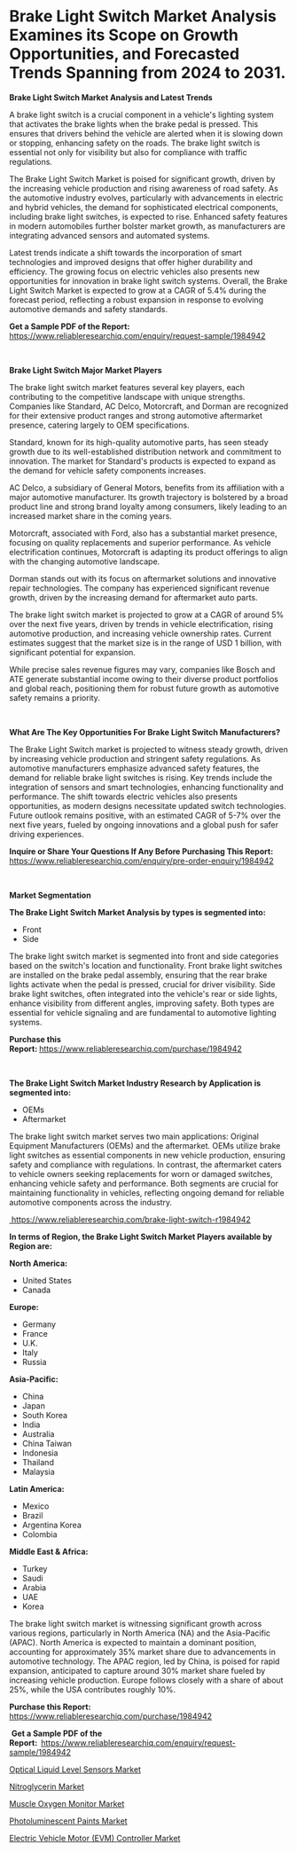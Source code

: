 <p><h1>Brake Light Switch Market Analysis Examines its Scope on Growth Opportunities, and Forecasted Trends Spanning from 2024 to 2031.</h1></p><p><strong>Brake Light Switch Market Analysis and Latest Trends</strong></p>
<p><p>A brake light switch is a crucial component in a vehicle's lighting system that activates the brake lights when the brake pedal is pressed. This ensures that drivers behind the vehicle are alerted when it is slowing down or stopping, enhancing safety on the roads. The brake light switch is essential not only for visibility but also for compliance with traffic regulations.</p><p>The Brake Light Switch Market is poised for significant growth, driven by the increasing vehicle production and rising awareness of road safety. As the automotive industry evolves, particularly with advancements in electric and hybrid vehicles, the demand for sophisticated electrical components, including brake light switches, is expected to rise. Enhanced safety features in modern automobiles further bolster market growth, as manufacturers are integrating advanced sensors and automated systems.</p><p>Latest trends indicate a shift towards the incorporation of smart technologies and improved designs that offer higher durability and efficiency. The growing focus on electric vehicles also presents new opportunities for innovation in brake light switch systems. Overall, the Brake Light Switch Market is expected to grow at a CAGR of 5.4% during the forecast period, reflecting a robust expansion in response to evolving automotive demands and safety standards.</p></p>
<p><strong>Get a Sample PDF of the Report:&nbsp;</strong> <a href="https://www.reliableresearchiq.com/enquiry/request-sample/1984942?utm_campaign=1087&utm_medium=2&utm_source=Github&utm_content=ia&utm_term=02112024&utm_id=brake-light-switch">https://www.reliableresearchiq.com/enquiry/request-sample/1984942</a></p>
<p>&nbsp;</p>
<p><strong>Brake Light Switch Major Market Players</strong></p>
<p><p>The brake light switch market features several key players, each contributing to the competitive landscape with unique strengths. Companies like Standard, AC Delco, Motorcraft, and Dorman are recognized for their extensive product ranges and strong automotive aftermarket presence, catering largely to OEM specifications.</p><p>Standard, known for its high-quality automotive parts, has seen steady growth due to its well-established distribution network and commitment to innovation. The market for Standard's products is expected to expand as the demand for vehicle safety components increases.</p><p>AC Delco, a subsidiary of General Motors, benefits from its affiliation with a major automotive manufacturer. Its growth trajectory is bolstered by a broad product line and strong brand loyalty among consumers, likely leading to an increased market share in the coming years.</p><p>Motorcraft, associated with Ford, also has a substantial market presence, focusing on quality replacements and superior performance. As vehicle electrification continues, Motorcraft is adapting its product offerings to align with the changing automotive landscape.</p><p>Dorman stands out with its focus on aftermarket solutions and innovative repair technologies. The company has experienced significant revenue growth, driven by the increasing demand for aftermarket auto parts.</p><p>The brake light switch market is projected to grow at a CAGR of around 5% over the next five years, driven by trends in vehicle electrification, rising automotive production, and increasing vehicle ownership rates. Current estimates suggest that the market size is in the range of USD 1 billion, with significant potential for expansion.</p><p>While precise sales revenue figures may vary, companies like Bosch and ATE generate substantial income owing to their diverse product portfolios and global reach, positioning them for robust future growth as automotive safety remains a priority.</p></p>
<p>&nbsp;</p>
<p><strong>What Are The Key Opportunities For Brake Light Switch Manufacturers?</strong></p>
<p><p>The Brake Light Switch market is projected to witness steady growth, driven by increasing vehicle production and stringent safety regulations. As automotive manufacturers emphasize advanced safety features, the demand for reliable brake light switches is rising. Key trends include the integration of sensors and smart technologies, enhancing functionality and performance. The shift towards electric vehicles also presents opportunities, as modern designs necessitate updated switch technologies. Future outlook remains positive, with an estimated CAGR of 5-7% over the next five years, fueled by ongoing innovations and a global push for safer driving experiences.</p></p>
<p><strong>Inquire or Share Your Questions If Any Before Purchasing This Report:</strong> <a href="https://www.reliableresearchiq.com/enquiry/pre-order-enquiry/1984942?utm_campaign=1087&utm_medium=2&utm_source=Github&utm_content=ia&utm_term=02112024&utm_id=brake-light-switch">https://www.reliableresearchiq.com/enquiry/pre-order-enquiry/1984942</a></p>
<p>&nbsp;</p>
<p><strong>Market Segmentation</strong></p>
<p><strong>The Brake Light Switch Market Analysis by types is segmented into:</strong></p>
<p><ul><li>Front</li><li>Side</li></ul></p>
<p><p>The brake light switch market is segmented into front and side categories based on the switch's location and functionality. Front brake light switches are installed on the brake pedal assembly, ensuring that the rear brake lights activate when the pedal is pressed, crucial for driver visibility. Side brake light switches, often integrated into the vehicle's rear or side lights, enhance visibility from different angles, improving safety. Both types are essential for vehicle signaling and are fundamental to automotive lighting systems.</p></p>
<p><strong>Purchase this Report:&nbsp;</strong><a href="https://www.reliableresearchiq.com/purchase/1984942?utm_campaign=1087&utm_medium=2&utm_source=Github&utm_content=ia&utm_term=02112024&utm_id=brake-light-switch">https://www.reliableresearchiq.com/purchase/1984942</a></p>
<p>&nbsp;</p>
<p><strong>The Brake Light Switch Market Industry Research by Application is segmented into:</strong></p>
<p><ul><li>OEMs</li><li>Aftermarket</li></ul></p>
<p><p>The brake light switch market serves two main applications: Original Equipment Manufacturers (OEMs) and the aftermarket. OEMs utilize brake light switches as essential components in new vehicle production, ensuring safety and compliance with regulations. In contrast, the aftermarket caters to vehicle owners seeking replacements for worn or damaged switches, enhancing vehicle safety and performance. Both segments are crucial for maintaining functionality in vehicles, reflecting ongoing demand for reliable automotive components across the industry.</p></p>
<p><a href="https://www.reliableresearchiq.com/brake-light-switch-r1984942?utm_campaign=1087&utm_medium=2&utm_source=Github&utm_content=ia&utm_term=02112024&utm_id=brake-light-switch">&nbsp;https://www.reliableresearchiq.com/brake-light-switch-r1984942</a></p>
<p><strong>In terms of Region, the Brake Light Switch Market Players available by Region are:</strong></p>
<p>
    <p> <strong> North America: </strong>
        <ul>
            <li>United States</li>
            <li>Canada</li>
        </ul>
        </p> 
    <p> <strong> Europe: </strong>
        <ul>
            <li>Germany</li>
            <li>France</li>
            <li>U.K.</li>
            <li>Italy</li>
            <li>Russia</li>
        </ul>
        </p> 
    <p> <strong> Asia-Pacific: </strong>
        <ul>
            <li>China</li>
            <li>Japan</li>
            <li>South Korea</li>
            <li>India</li>
            <li>Australia</li>
            <li>China Taiwan</li>
            <li>Indonesia</li>
            <li>Thailand</li>
            <li>Malaysia</li>
        </ul>
        </p> 
    <p> <strong> Latin America: </strong>
        <ul>
            <li>Mexico</li>
            <li>Brazil</li>
            <li>Argentina Korea</li>
            <li>Colombia</li>
        </ul>
        </p> 
    <p> <strong> Middle East & Africa: </strong>
        <ul>
            <li>Turkey</li>
            <li>Saudi</li>
            <li>Arabia</li>
            <li>UAE</li>
            <li>Korea</li>
        </ul>
    </p>
    </p>
<p><p>The brake light switch market is witnessing significant growth across various regions, particularly in North America (NA) and the Asia-Pacific (APAC). North America is expected to maintain a dominant position, accounting for approximately 35% market share due to advancements in automotive technology. The APAC region, led by China, is poised for rapid expansion, anticipated to capture around 30% market share fueled by increasing vehicle production. Europe follows closely with a share of about 25%, while the USA contributes roughly 10%.</p></p>
<p><strong>Purchase this Report: </strong><a href="https://www.reliableresearchiq.com/purchase/1984942?utm_campaign=1087&utm_medium=2&utm_source=Github&utm_content=ia&utm_term=02112024&utm_id=brake-light-switch">https://www.reliableresearchiq.com/purchase/1984942</a></p>
<p>&nbsp;<strong>Get a Sample PDF of the Report:&nbsp;&nbsp;</strong><a href="https://www.reliableresearchiq.com/enquiry/request-sample/1984942?utm_campaign=1087&utm_medium=2&utm_source=Github&utm_content=ia&utm_term=02112024&utm_id=brake-light-switch">https://www.reliableresearchiq.com/enquiry/request-sample/1984942</a></p>
<p><strong></strong></p>
<p><p><a href="https://issuu.com/reportprime-2/docs/optical-liquid-level-sensors-market_b5b9d242ba7c45?utm_campaign=1087&utm_medium=2&utm_source=Github&utm_content=ia&utm_term=02112024&utm_id=brake-light-switch">Optical Liquid Level Sensors Market</a></p><p><a href="https://www.linkedin.com/pulse/influencing-factors-nitroglycerin-market-insights-growth-projections-ovk4f?utm_campaign=1087&utm_medium=2&utm_source=Github&utm_content=ia&utm_term=02112024&utm_id=brake-light-switch">Nitroglycerin Market</a></p><p><a href="https://issuu.com/reportprime-2/docs/muscle-oxygen-monitor-market-size-2_5932219064f230?utm_campaign=1087&utm_medium=2&utm_source=Github&utm_content=ia&utm_term=02112024&utm_id=brake-light-switch">Muscle Oxygen Monitor Market</a></p><p><a href="https://www.linkedin.com/pulse/global-photoluminescent-paints-market-trends-innovations-forward-looking-7pt6f?utm_campaign=1087&utm_medium=2&utm_source=Github&utm_content=ia&utm_term=02112024&utm_id=brake-light-switch">Photoluminescent Paints Market</a></p><p><a href="https://github.com/vitacbq/Market-Research-Report-List-1/blob/main/electric-vehicle-motor-evm-controller-market.md?utm_campaign=1087&utm_medium=2&utm_source=Github&utm_content=ia&utm_term=02112024&utm_id=brake-light-switch">Electric Vehicle Motor (EVM) Controller Market</a></p></p>